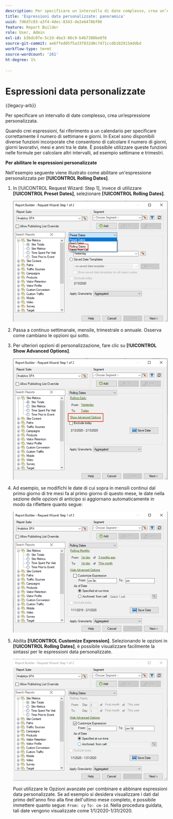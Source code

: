 ```yaml
---
description: Per specificare un intervallo di date complesso, crea un’espressione personalizzata.
title: 'Espressioni data personalizzate: panoramica'
uuid: 7d6d7c03-a3f4-4dec-8343-de2e6478bf06
feature: Report Builder
role: User, Admin
exl-id: b3bdc07e-5c2d-4be3-86c9-b4b7380be0f6
source-git-commit: ae6ffed05f5a33f032d0c7471ccdb1029154ddbd
workflow-type: tm+mt
source-wordcount: '261'
ht-degree: 1%

---
```


# Espressioni data personalizzate

{{legacy-arb}}

Per specificare un intervallo di date complesso, crea un’espressione personalizzata.

Quando crei espressioni, fai riferimento a un calendario per specificare correttamente il numero di settimane e giorni. In Excel sono disponibili diverse funzioni incorporate che consentono di calcolare il numero di giorni, giorni lavorativi, mesi e anni tra le date. È possibile utilizzare queste funzioni nelle formule per calcolare altri intervalli, ad esempio settimane e trimestri.

**Per abilitare le espressioni personalizzate**

Nell&#39;esempio seguente viene illustrato come abilitare un&#39;espressione personalizzata per **[!UICONTROL Rolling Dates]**.

1. In [!UICONTROL Request Wizard: Step 1], invece di utilizzare **[!UICONTROL Preset Dates]**, selezionare **[!UICONTROL Rolling Dates]**.

   ![Schermata che mostra le date continue selezionate.](assets/rolldates1.png)

1. Passa a continuo settimanale, mensile, trimestrale o annuale. Osserva come cambiano le opzioni qui sotto.
1. Per ulteriori opzioni di personalizzazione, fare clic su **[!UICONTROL Show Advanced Options]**.

   ![Schermata che evidenzia le opzioni avanzate di Mostra.](assets/rolldates2.png)

1. Ad esempio, se modifichi le date di cui sopra in mensili continui dal primo giorno di tre mesi fa al primo giorno di questo mese, le date nella sezione delle opzioni di anticipo si aggiornano automaticamente in modo da riflettere quanto segue:

   ![Schermata che mostra le date continue dal primo giorno di tre mesi fa al primo giorno di questo mese.](assets/rolldatesfor3.png)

1. Abilita **[!UICONTROL Customize Expression]**. Selezionando le opzioni in **[!UICONTROL Rolling Dates]**, è possibile visualizzare facilmente la sintassi per le espressioni data personalizzate.

   ![Schermata che mostra l&#39;espressione personalizzata selezionata.](assets/rolldatesfor5.png)

   Puoi utilizzare le Opzioni avanzate per combinare e abbinare espressioni data personalizzate. Se ad esempio si desidera visualizzare i dati dal primo dell&#39;anno fino alla fine dell&#39;ultimo mese completo, è possibile immettere quanto segue: `From: cy` `To: cm-1d`. Nella procedura guidata, tali date vengono visualizzate come 1/1/2020-1/31/2020.
